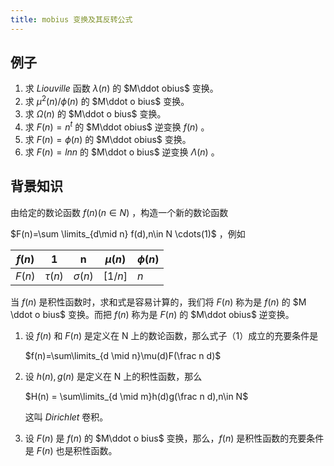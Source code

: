 ```yaml
---
title: mobius 变换及其反转公式
---
```


## 例子

1. 求 $Liouville$ 函数 $\lambda (n)$ 的 $M\ddot obius$ 变换。
2. 求 $\mu^2(n)/\phi(n)$ 的 $M\ddot o bius$ 变换。
3. 求 $\Omega(n)$ 的 $M\ddot o bius$ 变换。
4. 求 $F(n)=n^t$ 的 $M\ddot obius$ 逆变换 $f(n)$ 。
5. 求 $F(n)=\phi(n)$ 的 $M\ddot obius$ 变换。
6. 求 $F(n)=lnn$ 的 $M\ddot o bius$ 逆变换 $\Lambda(n)$ 。

## 背景知识

由给定的数论函数 $f(n)(n\in N)$ ，构造一个新的数论函数

$F(n)=\sum \limits_{d\mid n} f(d),n\in N  \cdots(1)$ ，例如

| $f(n)$ | 1         | n           | $\mu(n)$ | $\phi(n)$ |
| ------ | --------- | ----------- | -------- | --------- |
| $F(n)$ | $\tau(n)$ | $\sigma(n)$ | $[1/n]$  | $n$       |

当 $f(n)$ 是积性函数时，求和式是容易计算的，我们将 $F(n)$ 称为是 $f(n)$ 的 $M \ddot o bius$ 变换。而把 $f(n)$ 称为是 $F(n)$ 的 $M\ddot obius$ 逆变换。

1. 设 $f(n)$ 和 $F(n)$ 是定义在 N 上的数论函数，那么式子（1）成立的充要条件是

   $f(n)=\sum\limits_{d \mid n}\mu(d)F(\frac n d)$

2. 设 $h(n),g(n)$ 是定义在 N 上的积性函数，那么

   $H(n) = \sum\limits_{d \mid m}h(d)g(\frac n d),n\in N$ 

   这叫 $Dirichlet$ 卷积。

3. 设 $F(n)$ 是 $f(n)$ 的 $M\ddot o bius$ 变换，那么，$f(n)$ 是积性函数的充要条件是 $F(n)$ 也是积性函数。